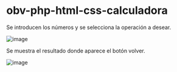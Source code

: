 # obv-php-html-css-calculadora

Se introducen los números y se selecciona la operación a desear.

![image](https://user-images.githubusercontent.com/103035621/187250030-5991030d-3139-45b5-8ac3-38cc782df3e5.png)

Se muestra el resultado donde aparece el botón volver.

![image](https://user-images.githubusercontent.com/103035621/187250219-4e361867-7a49-4eee-88f8-73c3c71dcf80.png)


